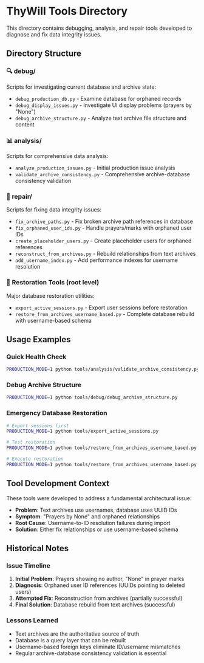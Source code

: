 # ThyWill Tools Directory

This directory contains debugging, analysis, and repair tools developed to diagnose and fix data integrity issues.

## Directory Structure

### 🔍 debug/
Scripts for investigating current database and archive state:
- `debug_production_db.py` - Examine database for orphaned records
- `debug_display_issues.py` - Investigate UI display problems (prayers by "None")
- `debug_archive_structure.py` - Analyze text archive file structure and content

### 📊 analysis/
Scripts for comprehensive data analysis:
- `analyze_production_issues.py` - Initial production issue analysis
- `validate_archive_consistency.py` - Comprehensive archive-database consistency validation

### 🔧 repair/
Scripts for fixing data integrity issues:
- `fix_archive_paths.py` - Fix broken archive path references in database
- `fix_orphaned_user_ids.py` - Handle prayers/marks with orphaned user IDs
- `create_placeholder_users.py` - Create placeholder users for orphaned references
- `reconstruct_from_archives.py` - Rebuild relationships from text archives
- `add_username_index.py` - Add performance indexes for username resolution

### 🚀 Restoration Tools (root level)
Major database restoration utilities:
- `export_active_sessions.py` - Export user sessions before restoration
- `restore_from_archives_username_based.py` - Complete database rebuild with username-based schema

## Usage Examples

### Quick Health Check
```bash
PRODUCTION_MODE=1 python tools/analysis/validate_archive_consistency.py --summary
```

### Debug Archive Structure
```bash
PRODUCTION_MODE=1 python tools/debug/debug_archive_structure.py
```

### Emergency Database Restoration
```bash
# Export sessions first
PRODUCTION_MODE=1 python tools/export_active_sessions.py

# Test restoration
PRODUCTION_MODE=1 python tools/restore_from_archives_username_based.py --dry-run

# Execute restoration
PRODUCTION_MODE=1 python tools/restore_from_archives_username_based.py --execute
```

## Tool Development Context

These tools were developed to address a fundamental architectural issue:
- **Problem**: Text archives use usernames, database uses UUID IDs
- **Symptom**: "Prayers by None" and orphaned relationships
- **Root Cause**: Username-to-ID resolution failures during import
- **Solution**: Either fix relationships or use username-based schema

## Historical Notes

### Issue Timeline
1. **Initial Problem**: Prayers showing no author, "None" in prayer marks
2. **Diagnosis**: Orphaned user ID references (UUIDs pointing to deleted users)
3. **Attempted Fix**: Reconstruction from archives (partially successful)
4. **Final Solution**: Database rebuild from text archives (successful)

### Lessons Learned
- Text archives are the authoritative source of truth
- Database is a query layer that can be rebuilt
- Username-based foreign keys eliminate ID/username mismatches
- Regular archive-database consistency validation is essential